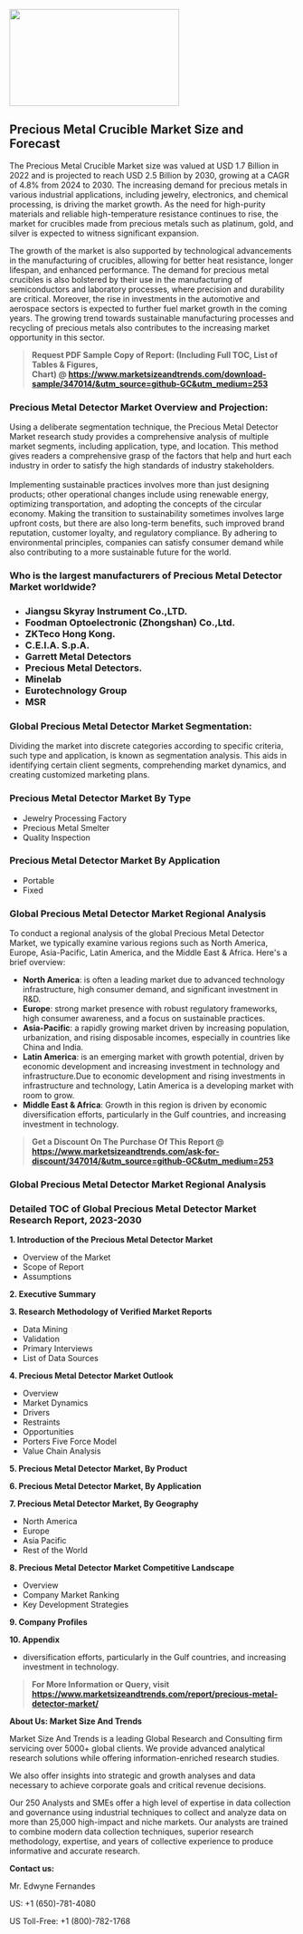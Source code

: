 <p><img class="alignnone size-medium wp-image-20088" src="https://ffe5etoiles.com/wp-content/uploads/2024/12/MST1-300x171.png" alt="" width="300" height="171" /></p><h2>Precious Metal Crucible Market Size and Forecast</h2><p>The Precious Metal Crucible Market size was valued at USD 1.7 Billion in 2022 and is projected to reach USD 2.5 Billion by 2030, growing at a CAGR of 4.8% from 2024 to 2030. The increasing demand for precious metals in various industrial applications, including jewelry, electronics, and chemical processing, is driving the market growth. As the need for high-purity materials and reliable high-temperature resistance continues to rise, the market for crucibles made from precious metals such as platinum, gold, and silver is expected to witness significant expansion.</p><p>The growth of the market is also supported by technological advancements in the manufacturing of crucibles, allowing for better heat resistance, longer lifespan, and enhanced performance. The demand for precious metal crucibles is also bolstered by their use in the manufacturing of semiconductors and laboratory processes, where precision and durability are critical. Moreover, the rise in investments in the automotive and aerospace sectors is expected to further fuel market growth in the coming years. The growing trend towards sustainable manufacturing processes and recycling of precious metals also contributes to the increasing market opportunity in this sector.</p></p><blockquote id="" class=""><strong>Request PDF Sample Copy of Report: (Including Full TOC, List of Tables &amp; Figures, Chart)&nbsp;@&nbsp;<strong><a href="https://www.marketsizeandtrends.com/download-sample/347014/&utm_source=github-GC&utm_medium=253" target="_blank">https://www.marketsizeandtrends.com/download-sample/347014/&utm_source=github-GC&utm_medium=253</a></strong></strong></blockquote><h3 id="" class="">Precious Metal Detector Market&nbsp;Overview and Projection:</h3><p id="" class="">Using a deliberate segmentation technique, the Precious Metal Detector Market research study provides a comprehensive analysis of multiple market segments, including application, type, and location. This method gives readers a comprehensive grasp of the factors that help and hurt each industry in order to satisfy the high standards of industry stakeholders. <br /> <br />Implementing sustainable practices involves more than just designing products; other operational changes include using renewable energy, optimizing transportation, and adopting the concepts of the circular economy. Making the transition to sustainability sometimes involves large upfront costs, but there are also long-term benefits, such improved brand reputation, customer loyalty, and regulatory compliance. By adhering to environmental principles, companies can satisfy consumer demand while also contributing to a more sustainable future for the world.</p><h3 id="" class="">Who is the largest manufacturers of&nbsp;Precious Metal Detector Market worldwide?</h3><h3 class=""><p><ul><li>Jiangsu Skyray Instrument Co.,LTD. </li><li> Foodman Optoelectronic (Zhongshan) Co.,Ltd. </li><li> ZKTeco Hong Kong. </li><li> C.E.I.A. S.p.A. </li><li> Garrett Metal Detectors </li><li> Precious Metal Detectors. </li><li> Minelab </li><li> Eurotechnology Group </li><li> MSR</li></ul></p></h3><h3 id="" class="">Global&nbsp;Precious Metal Detector Market Segmentation:</h3><p id="" class="">Dividing the market into discrete categories according to specific criteria, such type and application, is known as segmentation analysis. This aids in identifying certain client segments, comprehending market dynamics, and creating customized marketing plans.</p><h3 id="" class="">Precious Metal Detector Market&nbsp;By Type</h3><p><p><ul><li>Jewelry Processing Factory</li><li> Precious Metal Smelter</li><li> Quality Inspection</p></li></ul></p></p><h3 id="" class="">Precious Metal Detector Market&nbsp;By Application</h3><p class=""><p><ul><li>Portable</li><li> Fixed</li></ul></p></p><h3 id="" class="">Global Precious Metal Detector Market Regional Analysis</h3><p id="" class="">To conduct a regional analysis of the global Precious Metal Detector Market, we typically examine various regions such as North America, Europe, Asia-Pacific, Latin America, and the Middle East &amp; Africa. Here's a brief overview:</p><ul><li><strong>North America</strong>: is often a leading market due to advanced technology infrastructure, high consumer demand, and significant investment in R&amp;D.</li><li><strong>Europe</strong>: strong market presence with robust regulatory frameworks, high consumer awareness, and a focus on sustainable practices.</li><li><strong>Asia-Pacific</strong>: a rapidly growing market driven by increasing population, urbanization, and rising disposable incomes, especially in countries like China and India.</li><li><strong>Latin America</strong>: is an emerging market with growth potential, driven by economic development and increasing investment in technology and infrastructure.Due to economic development and rising investments in infrastructure and technology, Latin America is a developing market with room to grow.</li><li><strong>Middle East &amp; Africa</strong>: Growth in this region is driven by economic diversification efforts, particularly in the Gulf countries, and increasing investment in technology.</li></ul><blockquote id="" class=""><strong>Get a Discount On The Purchase Of This Report @ <strong><a href="https://www.marketsizeandtrends.com/ask-for-discount/347014/&utm_source=github-GC&utm_medium=253" target="_blank">https://www.marketsizeandtrends.com/ask-for-discount/347014/&utm_source=github-GC&utm_medium=253</a></strong></strong></blockquote><h3 id="" class="">Global Precious Metal Detector Market Regional Analysis</h3><h3 id="" class="">Detailed TOC of Global Precious Metal Detector Market Research Report, 2023-2030</h3><p id="" class=""><strong>1. Introduction of the Precious Metal Detector Market</strong></p><ul><li>Overview of the Market</li><li>Scope of Report</li><li>Assumptions</li></ul><p id="" class=""><strong>2. Executive Summary</strong></p><p id="" class=""><strong>3. Research Methodology of Verified Market Reports</strong></p><ul><li>Data Mining</li><li>Validation</li><li>Primary Interviews</li><li>List of Data Sources</li></ul><p id="" class=""><strong>4. Precious Metal Detector Market Outlook</strong></p><ul><li>Overview</li><li>Market Dynamics</li><li>Drivers</li><li>Restraints</li><li>Opportunities</li><li>Porters Five Force Model</li><li>Value Chain Analysis</li></ul><p id="" class=""><strong>5. Precious Metal Detector Market, By Product</strong></p><p id="" class=""><strong>6. Precious Metal Detector Market, By Application</strong></p><p id="" class=""><strong>7. Precious Metal Detector Market, By Geography</strong></p><ul><li>North America</li><li>Europe</li><li>Asia Pacific</li><li>Rest of the World</li></ul><p id="" class=""><strong>8. Precious Metal Detector Market Competitive Landscape</strong></p><ul><li>Overview</li><li>Company Market Ranking</li><li>Key Development Strategies</li></ul><p id="" class=""><strong>9. Company Profiles</strong></p><p id="" class=""><strong>10. Appendix</strong></p><ul><li>diversification efforts, particularly in the Gulf countries, and increasing investment in technology.</li></ul><blockquote id="" class=""><strong>For More Information or Query, visit <strong><strong><a href="https://www.marketsizeandtrends.com/report/precious-metal-detector-market/" target="_blank">https://www.marketsizeandtrends.com/report/precious-metal-detector-market/</a></strong></strong></strong></blockquote><p id="" class=""><strong>About Us: Market Size And Trends</strong></p><p id="" class="">Market Size And Trends is a leading Global Research and Consulting firm servicing over 5000+ global clients. We provide advanced analytical research solutions while offering information-enriched research studies.</p><p id="" class="">We also offer insights into strategic and growth analyses and data necessary to achieve corporate goals and critical revenue decisions.</p><p id="" class="">Our 250 Analysts and SMEs offer a high level of expertise in data collection and governance using industrial techniques to collect and analyze data on more than 25,000 high-impact and niche markets. Our analysts are trained to combine modern data collection techniques, superior research methodology, expertise, and years of collective experience to produce informative and accurate research.</p><p id="" class=""><strong>Contact us:</strong></p><p id="" class="">Mr. Edwyne Fernandes</p><p id="" class="">US: +1 (650)-781-4080</p><p id="" class="">US Toll-Free: +1 (800)-782-1768</p>
